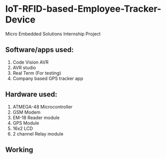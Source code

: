 # IoT-RFID-based-Employee-Tracker-Device
Micro Embedded Solutions Internship Project

## Software/apps used:

1. Code Vision AVR
2. AVR studio
3. Real Term (For testing)
4. Company based GPS tracker app

## Hardware used:

1. ATMEGA-48 Microcontroller
2. GSM Modem
3. EM-18 Reader module 
4. GPS Module
5. 16x2 LCD 
6. 2 channel Relay module

## Working
